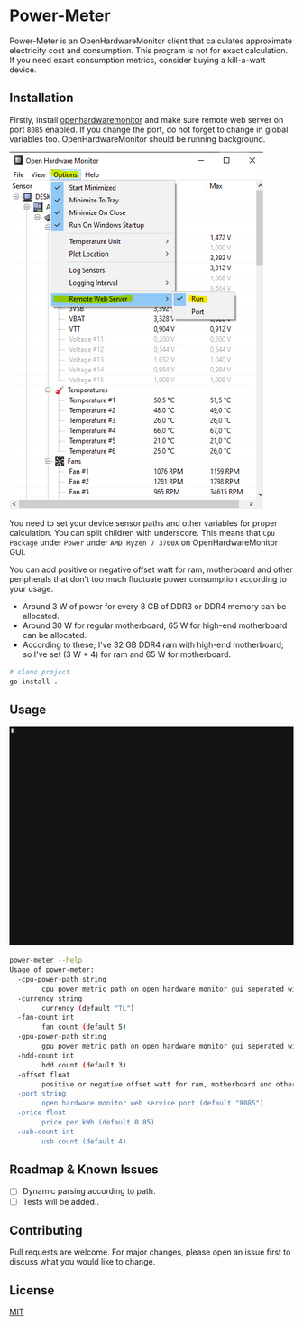 # Power-Meter

Power-Meter is an OpenHardwareMonitor client that calculates approximate electricity cost and consumption. This program is not for exact calculation. If you need exact consumption metrics, consider buying a kill-a-watt device.

## Installation

Firstly, install [openhardwaremonitor](https://openhardwaremonitor.org/downloads/) and make sure remote web server on port `8085` enabled. If you change the port, do not forget to change in global variables too. OpenHardwareMonitor should be running background.

![openhardwaremonitor](./images/tutorial.png)

You need to set your device sensor paths and other variables for proper calculation. You can split children with underscore. This means that ``Cpu Package`` under ``Power`` under ``AMD Ryzen 7 3700X`` on OpenHardwareMonitor GUI. 

You can add positive or negative offset watt for ram, motherboard and other peripherals that don't too much fluctuate power consumption according to your usage.
- Around 3 W of power for every 8 GB of DDR3 or DDR4 memory can be allocated.
- Around 30 W for regular motherboard, 65 W for high-end motherboard can be allocated.
- According to these; I've 32 GB DDR4 ram with high-end motherboard; so I've set (3 W * 4) for ram and 65 W for motherboard.

```bash
# clone project
go install .
```

## Usage
![usage](./images/usage.gif)

```bash
power-meter --help
Usage of power-meter:
  -cpu-power-path string
        cpu power metric path on open hardware monitor gui seperated with under score (default "AMD Ryzen 7 3700X_Powers_CPU Package")
  -currency string
        currency (default "TL")
  -fan-count int
        fan count (default 5)
  -gpu-power-path string
        gpu power metric path on open hardware monitor gui seperated with under score (default "NVIDIA NVIDIA GeForce RTX 2070 SUPER_Powers_GPU Power")
  -hdd-count int
        hdd count (default 3)
  -offset float
        positive or negative offset watt for ram, motherboard and other peripherals that don't too much fluctuate power consumption according to your usage. (default 77)
  -port string
        open hardware monitor web service port (default "8085")
  -price float
        price per kWh (default 0.85)
  -usb-count int
        usb count (default 4)
```
## Roadmap & Known Issues
- [ ] Dynamic parsing according to path.
- [ ] Tests will be added..

## Contributing
Pull requests are welcome. For major changes, please open an issue first to discuss what you would like to change.

## License
[MIT](./license.md)